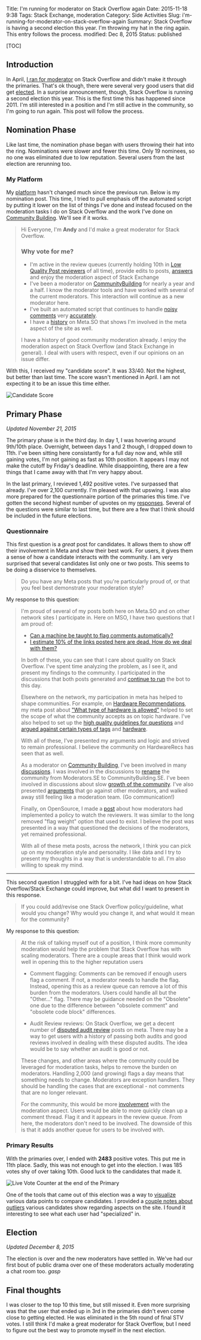 Title: I'm running for moderator on Stack Overflow again
Date: 2015-11-18 9:38
Tags: Stack Exchange, moderation
Category: Side Activities
Slug: i'm-running-for-moderator-on-stack-overflow-again
Summary: Stack Overflow is having a second election this year. I'm throwing my hat in the ring again. This entry follows the process.
modified: Dec 8, 2015
Status: published

[TOC]

## Introduction

In April, [I ran for moderator][1] on Stack Overflow and didn't make it through the primaries. That's ok though, there were several very good users that did get [elected][2]. In a surprise announcement, though, Stack Overflow is running a second election this year. This is the first time this has happened since 2011. I'm still interested in a position and I'm still active in the community, so I'm going to run again. This post will follow the process.

## Nomination Phase

Like last time, the nomination phase began with users throwing their hat into the ring. Nominations were slower and fewer this time. Only 19 nominees, so no one was eliminated due to low reputation. Several users from the last election are rerunning too. 

### My Platform

My [platform][3] hasn't changed much since the previous run. Below is my nomination post. This time, I tried to pull emphasis off the automated script by putting it lower on the list of things I've done and instead focused on the moderation tasks I do on Stack Overflow and the work I've done on [Community Building][4]. We'll see if it works.

> Hi Everyone, I'm **Andy** and I'd make a great moderator for Stack Overflow.
>
> ### Why vote for me?
>
> - I'm active in the review queues (currently holding 10th in [Low Quality Post reviewers](http://stackoverflow.com/review/low-quality-posts/stats) of all time), provide edits to posts, [answers](http://stackoverflow.com/users/189134/andy?tab=answers) and enjoy the moderation aspect of Stack Exchange
> - I've been a moderator on [CommunityBuilding](http://communitybuilding.stackexchange.com) for nearly a year and a half. I know the moderator tools and have worked with several of the current moderators. This interaction will continue as a new moderator here. 
> - I've built an automated script that continues to handle [noisy comments](http://meta.stackoverflow.com/q/280546/189134) very [accurately](http://i.stack.imgur.com/GK32p.png). 
> - I have a [history](http://meta.stackoverflow.com/users/189134/andy) on Meta.SO that shows I'm involved in the meta aspect of the site as well.
> 
> I have a history of good community moderation already. I enjoy the moderation aspect on Stack Overflow (and Stack Exchange in general). I deal with users with respect, even if our opinions on an issue differ. 

With this, I received my "candidate score". It was 33/40. Not the highest, but better than last time. The score wasn't mentioned in April. I am not expecting it to be an issue this time either.

![Candidate Score][5]

## Primary Phase

*Updated November 21, 2015*

The primary phase is in the third day. In day 1, I was hovering around 9th/10th place. Overnight, between days 1 and 2 though, I dropped down to 11th. I've been sitting here consistantly for a full day now and, while still gaining votes, I'm not gaining as fast as 10th position. It appears I may not make the cutoff by Friday's deadline. While disappointing, there are a few things that I came away with that I'm very happy about.

In the last primary, I revieved 1,492 positive votes. I've surpassed that already. I've over 2,100 currently. I'm pleased with that upswing. I was also more prepared for the questionnaire portion of the primaries this time. I've gotten the second highest number of upvotes on my [responses][6]. Several of the questions were similar to last time, but there are a few that I think should be included in the future elections.

### Questionnaire

This first question is a *great* post for candidates. It allows them to show off their involvement in Meta and show their best work. For users, it gives them a sense of how a candidate interacts with the community. I am very surprised that several candidates list only one or two posts. This seems to be doing a disservice to themselves.

> Do you have any Meta posts that you're particularly proud of, or that you feel best demonstrate your moderation style?

My response to this question:

>I'm proud of several of my posts both here on Meta.SO and on other network sites I participate in. Here on MSO, I have two questions that I am proud of:
>
> - [Can a machine be taught to flag comments automatically?](http://meta.stackoverflow.com/questions/280546/can-a-machine-be-taught-to-flag-comments-automatically)
> - [I estimate 10% of the links posted here are dead. How do we deal with them?](http://meta.stackoverflow.com/questions/300916/i-estimate-10-of-the-links-posted-here-are-dead-how-do-we-deal-with-them)
> 
>In both of these, you can see that I care about quality on Stack Overflow. I've spent time analyzing the problem, as I see it, and present my findings to the community. I participated in the discussions that both posts generated and [continue to run](http://i.stack.imgur.com/XQoP5.png) the bot to this day. 
>
>Elsewhere on the network, my participation in meta has helped to shape communities. For example, on [Hardware Recommendations](http://hardwarerecs.stackexchange.com), my meta post about ["What type of hardware is allowed"](http://meta.hardwarerecs.stackexchange.com/a/81/57) helped to set the scope of what the community accepts as on topic hardware. I've also helped to set up the [high quality guidelines for questions](http://meta.hardwarerecs.stackexchange.com/a/206/57) and [argued against certain types of tags](http://meta.hardwarerecs.stackexchange.com/a/274/57) and [hardware](http://meta.hardwarerecs.stackexchange.com/a/257/57). 
>
>With all of these, I've presented my arguments and logic and strived to remain professional. I believe the community on HardwareRecs has seen that as well.
>
>As a moderator on [Community Building](http://communitybuilding.stackexchange.com), I've been involved in many [discussions](http://meta.communitybuilding.stackexchange.com/users/78/andy?tab=summary). I was involved in the discussions to [rename](http://meta.communitybuilding.stackexchange.com/q/175/78) the community from Moderators.SE to CommunityBuilding.SE. I've been involved in discussions about slow [growth of the community](http://meta.communitybuilding.stackexchange.com/q/151/78). I've also presented [arguments](http://meta.communitybuilding.stackexchange.com/a/1274/78) that go against other moderators, and walked away still feeling like a moderation team. (Go communication!)
>
>Finally, on OpenSource, I made a [post](http://meta.opensource.stackexchange.com/q/642/22) about how moderators had implemented a policy to watch the reviewers. It was similar to the long removed "flag weight" option that used to exist. I believe the post was presented in a way that questioned the decisions of the moderators, yet remained professional. 
>
>With all of these meta posts, across the network, I think you can pick up on my moderation style and personality. I like data and I try to present my thoughts in a way that is understandable to all. I'm also willing to speak my mind.

---

This second question I struggled with for a bit. I've had ideas on how Stack Overflow/Stack Exchange could improve, but what did I want to present in this response. 

> If you could add/revise one Stack Overflow policy/guideline, what would you change? Why would you change it, and what would it mean for the community?

My response to this question: 

> At the risk of talking myself out of a position, I think more community moderation would help the problem that Stack Overflow has with scaling moderators. There are a couple areas that I think would work well in opening this to the higher reputation users
> 
> - Comment flagging: Comments can be removed if enough users flag a comment. If not, a moderator needs to handle the flag. Instead, opening this as a review queue can remove a lot of this burden from the moderators. Users could handle all but the "Other..." flag. There may be guidance needed on the "Obsolete" one due to the difference between "obsolete comment" and "obsolete code block" differences. 
> 
> - Audit Review reviews: On Stack Overflow, we get a decent number of [disputed audit review](http://meta.stackoverflow.com/questions/tagged/disputed-review-audits) posts on meta. There may be a way to get users with a history of passing both audits and good reviews involved in dealing with these disputed audits. The idea would be to say whether an audit is good or not. 
>
> These changes, and other areas where the community could be leveraged for moderation tasks, helps to remove the burden on moderators. Handling 2,000 (and growing) flags a day means that something needs to change. Moderators are exception handlers. They should be handling the cases that are exceptional - not comments that are no longer relevant. 
> 
> For the community, this would be more [involvement](http://meta.stackexchange.com/questions/252844/make-comment-flags-less-stupid) with the moderation aspect. Users would be able to more quickly clean up a comment thread. Flag it and it appears in the review queue. From here, the moderators don't need to be involved. The downside of this is that it adds another queue for users to be involved with. 

### Primary Results

With the primaries over, I ended with **2483** positive votes. This put me in 11th place. Sadly, this was not enough to get into the election. I was 185 votes shy of over taking 10th. Good luck to the candidates that made it.

![Live Vote Counter at the end of the Primary][7]

One of the tools that came out of this election was a way to [visualize][8] various data points to compare candidates. I provided a [couple notes about outliers][9] various candidates show regarding aspects on the site. I found it interesting to see what each user had "specialized" in. 

## Election

*Updated December 8, 2015*

The election is over and the new moderators have settled in. We've had our first bout of public drama over one of these moderators actually moderating a chat room too. *gasp*

## Final thoughts

I was closer to the top 10 this time, but still missed it. Even more surprising was that the user that ended up in 3rd in the primaries didn't even come close to getting elected. He was eliminated in the 5th round of final STV votes. I still think I'd make a great moderator for Stack Overflow, but I need to figure out the best way to promote myself in the next election.

  [1]: {filename}2015_04_06_i'm-running-to-be-a-moderator-of-stack-overflow.md
  [2]: http://stackoverflow.com/election/6
  [3]: http://stackoverflow.com/election/7#post-33617646
  [4]: http://communitybuilding.stackexchange.com
  [5]: {attach}images/november_2015_candidate_score.png
  [6]: http://meta.stackoverflow.com/a/310357/189134
  [7]: {attach}images/2015-11-21_22_43_25-SO_2015_Election_Vote_Monitor.png
  [8]: http://meta.stackoverflow.com/q/310694/189134
  [9]: http://meta.stackoverflow.com/a/310736/189134